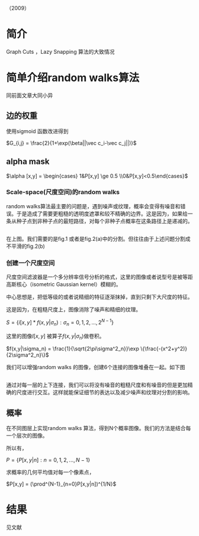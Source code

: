 （2009）

# 简介

Graph Cuts ，Lazy Snapping 算法的大致情况



# 简单介绍random walks算法

同前面文章大同小异



## 边的权重

使用sigmoid 函数改进得到

$G_{i,j} = \frac{2}{1+\exp(\beta||\vec c_i-\vec c_j||)}$



## alpha mask

$\alpha [x,y] = \begin{cases} 1&P[x,y] \ge 0.5 \\0&P[x,y]<0.5\end{cases}$



### Scale-space(尺度空间)的random walks

random walks算法最主要的问题是，遇到噪声或纹理，概率会变得有噪音和错误。于是造成了需要更粗糙的透明度遮罩和较不精确的边界。这是因为，如果给一条从种子点到非种子点的最短路径，对每个非种子点概率在这条路径上是递减的。

![]()

在上图。我们需要的是fig.1 或者是fig.2(a)中的分割。但往往由于上述问题分割成不平滑的fig.2(b)



### 创建一个尺度空间

尺度空间滤波器是一个多分辨率信号分析的格式，这里的图像或者说型号是被等距高斯核心（isometric Gaussian kernel）模糊的。

中心思想是，把低等级的或者说精细的特征逐渐抹掉，直到只剩下大尺度的特征。

这是因为，在粗糙尺度上，图像消除了噪声和精细的纹理。

$S = \{ i[x,y]*f(x,y|\sigma_n):\sigma_n = 0,1,2,...,2^{N-1}\}$

这里的图像$I[x,y]$ 被算子$f(x,y|\sigma_n)$做卷积。

$f(x,y|\sigma_n) = \frac{1}{\sqrt{2\pi\sigma^2_n}}\exp \{\frac{-(x^2+y^2)}{2\sigma^2_n}\}$



我们可以增强random walks 的图像，创建6个连接的图像堆叠在一起。如下图

![]()

通过对每一层的上下连接，我们可以将没有噪音的粗糙尺度和有噪音的但是更加精确的尺度进行交互。这样就能保证细节的表达以及减少噪声和纹理对分割的影响。



## 概率

在不同图层上实现random walks 算法，得到N个概率图像。我们的方法是结合每一个层次的图像。

所以有，

$P = \{P[x,y|n]:n=0,1,2,...,N-1\}$

求概率的几何平均值对每一个像素点，

$P[x,y] = (\prod^{N-1}_{n=0}P[x,y|n])^{1/N}$



# 结果

见文献
